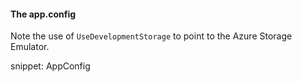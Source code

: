 #### The app.config

Note the use of `UseDevelopmentStorage` to point to the Azure Storage Emulator.

snippet: AppConfig